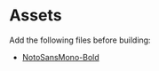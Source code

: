 # Assets

Add the following files before building:

- [NotoSansMono-Bold](https://fonts.google.com/noto/specimen/Noto+Sans+Mono)
